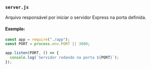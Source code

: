 ### `server.js`
Arquivo responsável por iniciar o servidor Express na porta definida.

#### Exemplo:
```javascript
const app = require("./app");
const PORT = process.env.PORT || 3000;

app.listen(PORT, () => {
  console.log(`Servidor rodando na porta ${PORT}`);
});
```